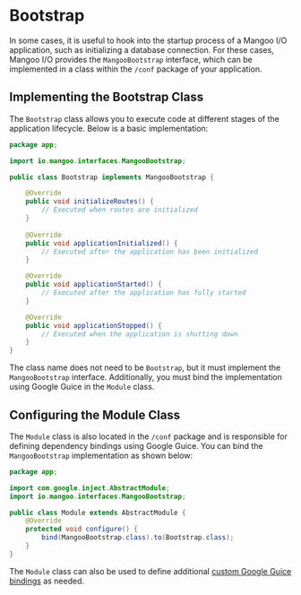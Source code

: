 # Bootstrap

In some cases, it is useful to hook into the startup process of a Mangoo I/O application, such as initializing a database connection. For these cases, Mangoo I/O provides the `MangooBootstrap` interface, which can be implemented in a class within the `/conf` package of your application.

## Implementing the Bootstrap Class

The `Bootstrap` class allows you to execute code at different stages of the application lifecycle. Below is a basic implementation:

```java
package app;

import io.mangoo.interfaces.MangooBootstrap;

public class Bootstrap implements MangooBootstrap {

    @Override
    public void initializeRoutes() {
        // Executed when routes are initialized
    }
    
    @Override
    public void applicationInitialized() {
        // Executed after the application has been initialized
    }

    @Override
    public void applicationStarted() {
        // Executed after the application has fully started
    }

    @Override
    public void applicationStopped() {
        // Executed when the application is shutting down
    }
}
```

The class name does not need to be `Bootstrap`, but it must implement the `MangooBootstrap` interface. Additionally, you must bind the implementation using Google Guice in the `Module` class.

## Configuring the Module Class

The `Module` class is also located in the `/conf` package and is responsible for defining dependency bindings using Google Guice. You can bind the `MangooBootstrap` implementation as shown below:

```java
package app;

import com.google.inject.AbstractModule;
import io.mangoo.interfaces.MangooBootstrap;

public class Module extends AbstractModule {
    @Override
    protected void configure() {
        bind(MangooBootstrap.class).to(Bootstrap.class);
    }
}
```

The `Module` class can also be used to define additional [custom Google Guice bindings](https://github.com/google/guice/wiki/GettingStarted) as needed.
